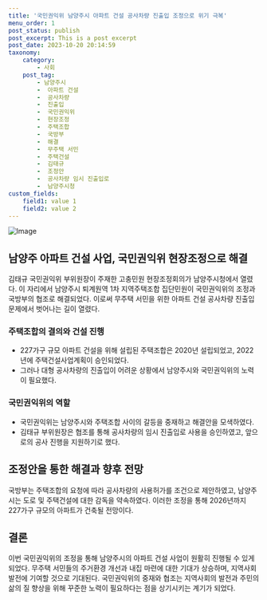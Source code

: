 ```yaml
---
title: '국민권익위 남양주시 아파트 건설 공사차량 진출입 조정으로 위기 극복'
menu_order: 1
post_status: publish
post_excerpt: This is a post excerpt
post_date: 2023-10-20 20:14:59
taxonomy:
    category:
        - 사회
    post_tag:
        - 남양주시
        -  아파트 건설
        -  공사차량
        -  진출입
        -  국민권익위
        -  현장조정
        -  주택조합
        -  국방부
        -  해결
        -  무주택 서민
        -  주택건설
        -  김태규
        -  조정안
        -  공사차량 임시 진출입로
        -  남양주시청
custom_fields:
    field1: value 1
    field2: value 2
---
```


![Image](https://imgnews.pstatic.net/image/666/2024/02/06/0000033033_001_20240206163305060.jpg?type=w647)


## 남양주 아파트 건설 사업, 국민권익위 현장조정으로 해결
김태규 국민권익위 부위원장이 주재한 고충민원 현장조정회의가 남양주시청에서 열렸다. 이 자리에서 남양주시 퇴계원역 1차 지역주택조합 집단민원이 국민권익위의 조정과 국방부의 협조로 해결되었다. 이로써 무주택 서민을 위한 아파트 건설 공사차량 진출입 문제에서 벗어나는 길이 열렸다.

### 주택조합의 결의와 건설 진행
- 227가구 규모 아파트 건설을 위해 설립된 주택조합은 2020년 설립되었고, 2022년에 주택건설사업계획이 승인되었다.
- 그러나 대형 공사차량의 진출입이 어려운 상황에서 남양주시와 국민권익위의 노력이 필요했다.

### 국민권익위의 역할
- 국민권익위는 남양주시와 주택조합 사이의 갈등을 중재하고 해결안을 모색하였다.
- 김태규 부위원장은 협조를 통해 공사차량의 임시 진출입로 사용을 승인하였고, 앞으로의 공사 진행을 지원하기로 했다.

## 조정안을 통한 해결과 향후 전망
국방부는 주택조합의 요청에 따라 공사차량의 사용허가를 조건으로 제안하였고, 남양주시는 도로 및 주택건설에 대한 감독을 약속하였다. 이러한 조정을 통해 2026년까지 227가구 규모의 아파트가 건축될 전망이다.

## 결론
이번 국민권익위의 조정을 통해 남양주시의 아파트 건설 사업이 원활히 진행될 수 있게 되었다. 무주택 서민들의 주거환경 개선과 내집 마련에 대한 기대가 상승하며, 지역사회 발전에 기여할 것으로 기대된다. 국민권익위의 중재와 협조는 지역사회의 발전과 주민의 삶의 질 향상을 위해 꾸준한 노력이 필요하다는 점을 상기시키는 계기가 되었다.

